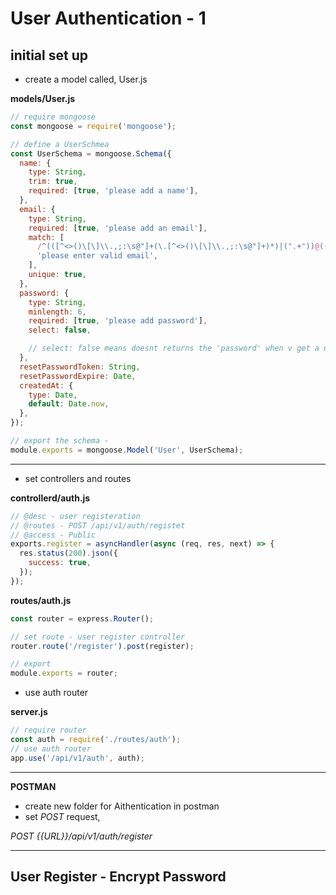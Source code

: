 # User Authentication - 1

## initial set up

- create a model called, User.js

**models/User.js**

```javascript
// require mongoose
const mongoose = require('mongoose');

// define a UserSchmea
const UserSchema = mongoose.Schema({
  name: {
    type: String,
    trim: true,
    required: [true, 'please add a name'],
  },
  email: {
    type: String,
    required: [true, 'please add an email'],
    match: [
      /^(([^<>()\[\]\\.,;:\s@"]+(\.[^<>()\[\]\\.,;:\s@"]+)*)|(".+"))@((\[[0-9]{1,3}\.[0-9]{1,3}\.[0-9]{1,3}\.[0-9]{1,3}\])|(([a-zA-Z\-0-9]+\.)+[a-zA-Z]{2,}))$/,
      'please enter valid email',
    ],
    unique: true,
  },
  password: {
    type: String,
    minlength: 6,
    required: [true, 'please add password'],
    select: false,

    // select: false means doesnt returns the 'password' when v get a user.
  },
  resetPasswordToken: String,
  resetPasswordExpire: Date,
  createdAt: {
    type: Date,
    default: Date.now,
  },
});

// export the schema -
module.exports = mongoose.Model('User', UserSchema);
```

---

- set controllers and routes

**controllerd/auth.js**

```javascript
// @desc - user registeration
// @routes - POST /api/v1/auth/registet
// @access - Public
exports.register = asyncHandler(async (req, res, next) => {
  res.status(200).json({
    success: true,
  });
});
```

**routes/auth.js**

```javascript
const router = express.Router();

// set route - user register controller
router.route('/register').post(register);

// export
module.exports = router;
```

- use auth router

**server.js**

```javascript
// require router
const auth = require('./routes/auth');
// use auth router
app.use('/api/v1/auth', auth);
```

---

**POSTMAN**

- create new folder for Aithentication in postman
- set _POST_ request,

_POST {{URL}}/api/v1/auth/register_

---

## User Register - Encrypt Password
